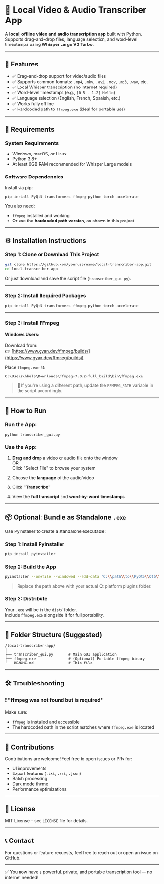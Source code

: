 # 🎥 Local Video & Audio Transcriber App

A **local, offline video and audio transcription app** built with Python.  
Supports drag-and-drop files, language selection, and word-level timestamps using **Whisper Large V3 Turbo**.

---

## 📌 Features

- ✅ Drag-and-drop support for video/audio files
- ✅ Supports common formats: `.mp4`, `.mkv`, `.avi`, `.mov`, `.mp3`, `.wav`, etc.
- ✅ Local Whisper transcription (no internet required)
- ✅ Word-level timestamps (e.g., `[0.5 - 1.2] Hello`)
- ✅ Language selection (English, French, Spanish, etc.)
- ✅ Works fully offline
- ✅ Hardcoded path to `ffmpeg.exe` (ideal for portable use)

---

## 🧰 Requirements

### System Requirements

- Windows, macOS, or Linux
- Python 3.8+
- At least 6GB RAM recommended for Whisper Large models

### Software Dependencies

Install via pip:

```bash
pip install PyQt5 transformers ffmpeg-python torch accelerate
```

You also need:
- `ffmpeg` installed and working
- Or use the **hardcoded path version**, as shown in this project

---

## ⚙️ Installation Instructions

### Step 1: Clone or Download This Project

```bash
git clone https://github.com/yourusername/local-transcriber-app.git
cd local-transcriber-app
```

Or just download and save the script file (`transcriber_gui.py`).

---

### Step 2: Install Required Packages

```bash
pip install PyQt5 transformers ffmpeg-python torch accelerate
```

---

### Step 3: Install FFmpeg

#### Windows Users:

Download from:  
👉 [https://www.gyan.dev/ffmpeg/builds/](https://www.gyan.dev/ffmpeg/builds/)

Place `ffmpeg.exe` at:
```
C:\Users\hkals\Downloads\ffmpeg-7.0.2-full_build\bin\ffmpeg.exe
```

> 🔁 If you're using a different path, update the `FFMPEG_PATH` variable in the script accordingly.

---

## 🚀 How to Run

### Run the App:

```bash
python transcriber_gui.py
```

### Use the App:

1. **Drag and drop** a video or audio file onto the window  
   OR  
   Click "Select File" to browse your system

2. Choose the **language** of the audio/video

3. Click **"Transcribe"**

4. View the **full transcript** and **word-by-word timestamps**

---

## 📦 Optional: Bundle as Standalone `.exe`

Use PyInstaller to create a standalone executable:

### Step 1: Install PyInstaller

```bash
pip install pyinstaller
```

### Step 2: Build the App

```bash
pyinstaller --onefile --windowed --add-data "C:\\path\\to\\PyQt5\\Qt5\\bin\\platforms;platforms" transcriber_gui.py
```

> Replace the path above with your actual Qt platform plugins folder.

### Step 3: Distribute

Your `.exe` will be in the `dist/` folder.  
Include `ffmpeg.exe` alongside it for full portability.

---

## 📂 Folder Structure (Suggested)

```
/local-transcriber-app/
│
├── transcriber_gui.py       # Main GUI application
├── ffmpeg.exe               # (Optional) Portable ffmpeg binary
└── README.md                # This file
```

---

## 🛠 Troubleshooting

### ❗ "ffmpeg was not found but is required"

Make sure:
- `ffmpeg` is installed and accessible
- The hardcoded path in the script matches where `ffmpeg.exe` is located

---

## 🤝 Contributions

Contributions are welcome! Feel free to open issues or PRs for:

- UI improvements
- Export features (`.txt`, `.srt`, `.json`)
- Batch processing
- Dark mode theme
- Performance optimizations

---

## 📄 License

MIT License – see `LICENSE` file for details.

---

## 📞 Contact

For questions or feature requests, feel free to reach out or open an issue on GitHub.

---

✅ You now have a powerful, private, and portable transcription tool — no internet needed!
